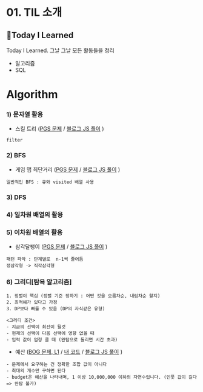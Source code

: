 
# 01. TIL 소개
## 📝Today I Learned 
Today I Learned. 그날 그날 모든 활동들을 정리

- 알고리즘 
- SQL

# Algorithm

### 1) 문자열 활용
  - 스킬 트리 ([PGS 문제](https://school.programmers.co.kr/learn/courses/30/lessons/49993) /  [블로그 JS 풀이](https://maystar8956.tistory.com/182) )
  ```
  filter 
  ```
  
### 2) BFS 
   - 게임 맵 최단거리 ([PGS 문제](https://school.programmers.co.kr/learn/courses/30/lessons/1844) /  [블로그 JS 풀이](https://maystar8956.tistory.com/178) )
  ```
 일반적인 BFS : 큐와 visited 배열 사용
  ```
  
### 3) DFS 
 
 
### 4) 일차원 배열의 활용


### 5) 이차원 배열의 활용
   - 삼각달팽이 ([PGS 문제](https://school.programmers.co.kr/learn/courses/30/lessons/68645) /  [블로그 JS 풀이](https://maystar8956.tistory.com/183) )
  ```
패턴 파악 : 단계별로  n-1씩 줄어듬
정삼각형 -> 직각삼각형
  ```
  
 ### 6) 그리디[탐욕 알고리즘]
 ```
 1. 정렬이 핵심 (정렬 기준 정하기 : 어떤 것을 오름차순, 내림차순 할지)
 2. 최적해가 있다고 가정
 3. DP보다 빠를 수 있음 (DP의 자식같은 유형)

<그리디 조건> 
- 지금의 선택이 최선이 될것
- 현재의 선택이 다음 선택에 영향 없을 때
- 입력 값이 엄청 클 때 (완탐으로 돌리면 시간 초과)
 ```
 - 예산 ([BOG 문제, L1](https://school.programmers.co.kr/learn/courses/30/lessons/12982) / [내 코드](프로그래머스/lv1/12982. 예산/예산.js) / [블로그 JS 풀이](아직없음) )
```
- 문제에서 요구하는 건 정확한 조합 값이 아니다
- 최대의 개수만 구하면 된다
- budget은 예산을 나타내며, 1 이상 10,000,000 이하의 자연수입니다. (인풋 값이 길다 => 완탐 불가) 
```
  
